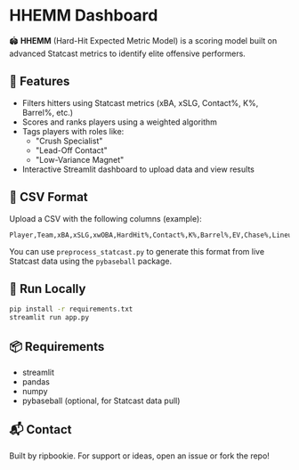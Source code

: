 
# HHEMM Dashboard

🏟️ **HHEMM** (Hard-Hit Expected Metric Model) is a scoring model built on advanced Statcast metrics to identify elite offensive performers.

## 🚀 Features

- Filters hitters using Statcast metrics (xBA, xSLG, Contact%, K%, Barrel%, etc.)
- Scores and ranks players using a weighted algorithm
- Tags players with roles like:
  - "Crush Specialist"
  - "Lead-Off Contact"
  - "Low-Variance Magnet"
- Interactive Streamlit dashboard to upload data and view results

## 📂 CSV Format

Upload a CSV with the following columns (example):

```
Player,Team,xBA,xSLG,xwOBA,HardHit%,Contact%,K%,Barrel%,EV,Chase%,LineupSpot,xBA_vs_SameHandedPitching,RosterStatus
```

You can use `preprocess_statcast.py` to generate this format from live Statcast data using the `pybaseball` package.

## 🧪 Run Locally

```bash
pip install -r requirements.txt
streamlit run app.py
```

## 📦 Requirements

- streamlit
- pandas
- numpy
- pybaseball (optional, for Statcast data pull)

## 📬 Contact

Built by ripbookie. For support or ideas, open an issue or fork the repo!
